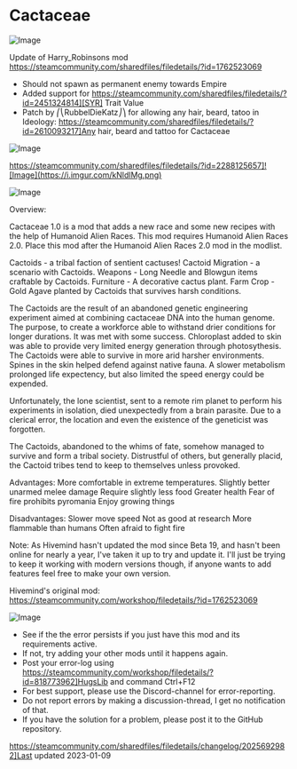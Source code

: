 # Cactaceae

![Image](https://i.imgur.com/buuPQel.png)

Update of Harry_Robinsons mod
https://steamcommunity.com/sharedfiles/filedetails/?id=1762523069

- Should not spawn as permanent enemy towards Empire
- Added support for https://steamcommunity.com/sharedfiles/filedetails/?id=2451324814][SYR] Trait Value
- Patch by ⎛⎝RubbelDieKatz⎠⎞ for allowing any hair, beard, tatoo in Ideology: https://steamcommunity.com/sharedfiles/filedetails/?id=2610093217]Any hair, beard and tattoo for Cactaceae

![Image](https://i.imgur.com/pufA0kM.png)

	
https://steamcommunity.com/sharedfiles/filedetails/?id=2288125657]![Image](https://i.imgur.com/kNldlMg.png)


![Image](https://i.imgur.com/Z4GOv8H.png)


Overview:

Cactaceae 1.0 is a mod that adds a new race and some new recipes with the help of Humanoid Alien Races. This mod requires Humanoid Alien Races 2.0. Place this mod after the Humanoid Alien Races 2.0 mod in the modlist.
	
   Cactoids - a tribal faction of sentient cactuses!
   Cactoid Migration - a scenario with Cactoids.
   Weapons - Long Needle and Blowgun items craftable by Cactoids.
   Furniture - A decorative cactus plant.
   Farm Crop - Gold Agave planted by Cactoids that survives harsh conditions.

The Cactoids are the result of an abandoned genetic engineering experiment aimed at combining cactaceae DNA into the human genome. The purpose, to create a workforce able to withstand drier conditions for longer durations. It was met with some success. Chloroplast added to skin was able to provide very limited energy generation through photosythesis. The Cactoids were able to survive in more arid harsher environments. Spines in the skin helped defend against native fauna. A slower metabolism prolonged life expectency, but also limited the speed energy could be expended.
	
Unfortunately, the lone scientist, sent to a remote rim planet to perform his experiments in isolation, died unexpectedly from a brain parasite. Due to a clerical error, the location and even the existence of the geneticist was forgotten.
	
The Cactoids, abandoned to the whims of fate, somehow managed to survive and form a tribal society. Distrustful of others, but generally placid, the Cactoid tribes tend to keep to themselves unless provoked.


Advantages:
   More comfortable in extreme temperatures.
   Slightly better unarmed melee damage
   Require slightly less food
   Greater health
   Fear of fire prohibits pyromania
   Enjoy growing things

Disadvantages:
   Slower move speed
   Not as good at research
   More flammable than humans 
   Often afraid to fight fire

Note: As Hivemind hasn't updated the mod since Beta 19, and hasn't been online for nearly a year, I've taken it up to try and update it. I'll just be trying to keep it working with modern versions though, if anyone wants to add features feel free to make your own version.

Hivemind's original mod: https://steamcommunity.com/workshop/filedetails/?id=1762523069


![Image](https://i.imgur.com/PwoNOj4.png)



-  See if the the error persists if you just have this mod and its requirements active.
-  If not, try adding your other mods until it happens again.
-  Post your error-log using https://steamcommunity.com/workshop/filedetails/?id=818773962]HugsLib and command Ctrl+F12
-  For best support, please use the Discord-channel for error-reporting.
-  Do not report errors by making a discussion-thread, I get no notification of that.
-  If you have the solution for a problem, please post it to the GitHub repository.




https://steamcommunity.com/sharedfiles/filedetails/changelog/2025692982]Last updated 2023-01-09

